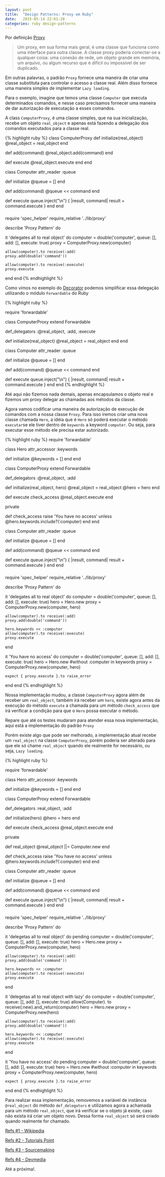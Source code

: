 ```yaml
---
layout: post
title:  "Design Patterns: Proxy em Ruby"
date:   2015-05-14 22:01:28
categories: ruby design-patterns
---
```


Por definição [Proxy](http://pt.wikipedia.org/wiki/Proxy_%28padr%C3%B5es_de_projeto%29)

> Um proxy, em sua forma mais geral, é uma classe que funciona como uma interface para outra classe. A classe proxy poderia conectar-se a qualquer coisa: uma conexão de rede, um objeto grande em memória, um arquivo, ou algum recurso que é difícil ou impossível de ser duplicado.

Em outras palavras, o padrão `Proxy` fornece uma maneira de criar uma classe substituta para controlar o acesso a classe real. Além disso fornece uma maneira simples de implementar `Lazy loading`.

Para o exemplo, imagine que temos uma classe `Computer` que executa determinados comandos, e nesse caso precisamos fornecer uma maneira de dar autorização de executação a esses comandos.

A class `ComputerProxy`, é uma classe simples, que na sua inicialização, recebe um objeto `real_object` e apenas está fazendo a delegação dos comandos executados para a classe real.

{% highlight ruby %}
class ComputerProxy
  def initialize(real_object)
    @real_object = real_object
  end

  def add(command)
    @real_object.add(command)
  end

  def execute
    @real_object.execute
  end
end


class Computer
  attr_reader :queue

  def initialize
    @queue = []
  end

  def add(command)
    @queue << command
  end

  def execute
    queue.inject("\n") { |result, command| result + command.execute }
  end
end

###

require 'spec_helper'
require_relative '../lib/proxy'

describe 'Proxy Pattern' do

  it 'delegates all to real object' do
    computer = double('computer', queue: [], add: [], execute: true)
    proxy = ComputerProxy.new(computer)

    allow(computer).to receive(:add)
    proxy.add(double('command'))

    allow(computer).to receive(:execute)
    proxy.execute
  end
end
{% endhighlight %}

Como vimos no exemplo do [Decorator](http://lccezinha.github.io/ruby/design-patterns/2015/05/11/decorator-em-ruby.html) podemos simplificar essa delegação utilizando o módulo `Forwardable` do Ruby

{% highlight ruby %}

require 'forwardable'

class ComputerProxy
  extend Forwardable

  def_delegators :@real_object, :add, :execute

  def initialize(real_object)
    @real_object = real_object
  end
end


class Computer
  attr_reader :queue

  def initialize
    @queue = []
  end

  def add(command)
    @queue << command
  end

  def execute
    queue.inject("\n") { |result, command| result + command.execute }
  end
end
{% endhighlight %}

Até aqui não fizemos nada demais, apenas encapsulamos o objeto real e fizemos um proxy delegar as chamadas aos métodos da classe.

Agora vamos codificar uma maneira de autorização de execução de comandos com a nossa classe `Proxy`. Para isso iremos criar uma nova classe chamada `Hero`, a idéia que é `Hero` só poderá executar o método `executar`se ele tiver dentro de `keywords` a keyword `computer`. Ou seja, para executar esse método ele precisa estar autorizado.

{% highlight ruby %}
require 'forwardable'

class Hero
  attr_accessor :keywords

  def initialize
    @keywords = []
  end
end

class ComputerProxy
  extend Forwardable

  def_delegators :@real_object, :add

  def initialize(real_object, hero)
    @real_object = real_object
    @hero = hero
  end

  def execute
    check_access
    @real_object.execute
  end

  private

  def check_access
    raise 'You have no access' unless @hero.keywords.include?(:computer)
  end
end

class Computer
  attr_reader :queue

  def initialize
    @queue = []
  end

  def add(command)
    @queue << command
  end

  def execute
    queue.inject("\n") { |result, command| result + command.execute }
  end
end

###

require 'spec_helper'
require_relative '../lib/proxy'

describe 'Proxy Pattern' do

  it 'delegates all to real object' do
    computer = double('computer', queue: [], add: [], execute: true)
    hero = Hero.new
    proxy = ComputerProxy.new(computer, hero)

    allow(computer).to receive(:add)
    proxy.add(double('command'))

    hero.keywords << :computer
    allow(computer).to receive(:execute)
    proxy.execute
  end

  it 'You have no access' do
    computer = double('computer', queue: [], add: [], execute: true)
    hero = Hero.new #without :computer in keywords
    proxy = ComputerProxy.new(computer, hero)

    expect { proxy.execute }.to raise_error
  end
end
{% endhighlight %}

Nossa implementação mudou, a classe `ComputerProxy` agora além de receber um `real_object`, também irá receber um `hero`, existe agora antes da execução do método `execute` a chamada para um método `check_access` que irá verificar a condição para que o `Hero` possa executar o método.

Repare que até os testes mudaram para atender essa nova implementação, aqui está a implementação do padrão `Proxy`

Porém existe algo que pode ser melhorado, a implementação atual recebe um `real_object` na classe `ComputerProxy`, porém poderia ser alterado para que ele só chame `real_object` quando ele realmente for necessário, ou seja, `Lazy loading`.

{% highlight ruby %}

require 'forwardable'

class Hero
  attr_accessor :keywords

  def initialize
    @keywords = []
  end
end

class ComputerProxy
  extend Forwardable

  def_delegators :real_object, :add

  def initialize(hero)
    @hero = hero
  end

  def execute
    check_access
    @real_object.execute
  end

  private

  def real_object
    @real_object ||= Computer.new
  end

  def check_access
    raise 'You have no access' unless @hero.keywords.include?(:computer)
  end
end

class Computer
  attr_reader :queue

  def initialize
    @queue = []
  end

  def add(command)
    @queue << command
  end

  def execute
    queue.inject("\n") { |result, command| result + command.execute }
  end
end

###

require 'spec_helper'
require_relative '../lib/proxy'

describe 'Proxy Pattern' do

  it 'delegetas all to real object' do
    pending
    computer = double('computer', queue: [], add: [], execute: true)
    hero = Hero.new
    proxy = ComputerProxy.new(computer, hero)

    allow(computer).to receive(:add)
    proxy.add(double('command'))

    hero.keywords << :computer
    allow(computer).to receive(:execute)
    proxy.execute
  end

  it 'delegetas all to real object with lazy' do
    computer = double('computer', queue: [], add: [], execute: true)
    allow(Computer). to receive(:new).and_return(computer)
    hero = Hero.new
    proxy = ComputerProxy.new(hero)

    allow(computer).to receive(:add)
    proxy.add(double('command'))

    hero.keywords << :computer
    allow(computer).to receive(:execute)
    proxy.execute
  end

  it 'You have no access' do
    pending
    computer = double('computer', queue: [], add: [], execute: true)
    hero = Hero.new #without :computer in keywords
    proxy = ComputerProxy.new(computer, hero)

    expect { proxy.execute }.to raise_error
  end
end
{% endhighlight %}

Para realizar essa implementação, removemos a variável de instância `@real_object` do método `def_delegators` e utilizamos agora a achamada para um método `real_object`, que irá verificar se o objeto já existe, caso não exista irá criar um objeto novo. Dessa forma `real_object` só será criado quando realmente for chamado.

[Refs #1 - Wikipedia](http://pt.wikipedia.org/wiki/Proxy_%28padr%C3%B5es_de_projeto%29)

[Refs #2 - Tutorials Point](http://www.tutorialspoint.com/design_pattern/decorator_pattern.htm)

[Refs #3 - Sourcemaking](https://sourcemaking.com/design_patterns/proxy)

[Refs #4 - Devmedia](http://www.devmedia.com.br/conheca-o-pattern-proxy-gof-gang-of-four/4066)

Até a próxima!.
